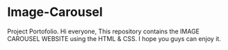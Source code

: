 # Image-Carousel
Project Portofolio.
Hi everyone,
This repository contains the IMAGE CAROUSEL WEBSITE using the HTML & CSS.
I hope you guys can enjoy it.

